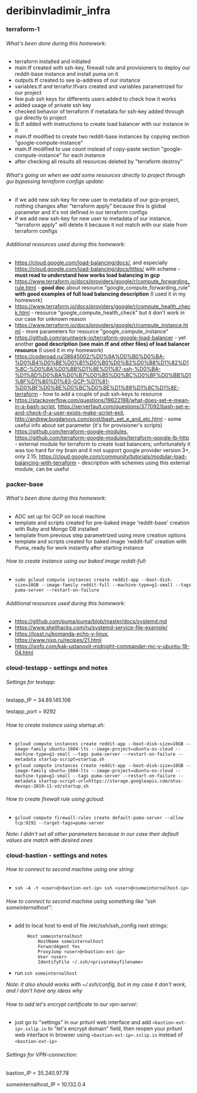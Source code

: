 # deribinvladimir_infra

### terraform-1
###### What's been done during this homework:
- terraform installed and initiated
- main.tf created with ssh-key, firewall rule and provisioners to deploy our reddit-base instance and install puma on it
- outputs.tf created to see ip-address of our instance
- variables.tf and terrafor.tfvars created and variables parametrized for our project
- few pub ssh keys for differents users added to check how it works
- added usage of private ssh key 
- checked behavior of terraform if metadata for ssh-key added through gui directly to project
- lb.tf added with instructions to create load balancer with our instance in it
- main.tf modified to create two reddit-base instances by copying section "google-compute-instance"
- main.tf modified to use count instead of copy-paste section "google-compute-instance" for each instance
- after checking all results all resources deleted by "terraform destroy"
###### What's going on when we add some resources directly to project through gui bypassing terraform configs update:
- if we add new ssh-key for new user to metadata of our gcp-project, nothing changes after "terraform apply" because this is global parameter and it's not defined in our terraform configs
- if we add new ssh-key for new user to metadata of our instance, "terraform apply" will delete it because it not match with our state from terraform configs
###### Additional resources used during this homework:
- https://cloud.google.com/load-balancing/docs/, and especially https://cloud.google.com/load-balancing/docs/https/ with scheme - **must read to understand how works load balancing in gcp**
- https://www.terraform.io/docs/providers/google/r/compute_forwarding_rule.html - **good doc** about resource "google_compute_forwarding_rule" **with good examples of full load balancing description** (I used it in my homework)
- https://www.terraform.io/docs/providers/google/r/compute_health_check.html - resource "google_compute_health_check" but it don't work in our case for unknown reason
- https://www.terraform.io/docs/providers/google/r/compute_instance.html - more parameters for resource "google_compute_instance"
- https://github.com/gruntwork-io/terraform-google-load-balancer - yet another **good description (see main.tf and other files) of load balancer resource** (I used it in my homework)
- https://coderoad.ru/38645002/%D0%9A%D0%B0%D0%BA-%D0%B4%D0%BE%D0%B1%D0%B0%D0%B2%D0%B8%D1%82%D1%8C-%D0%BA%D0%BB%D1%8E%D1%87-ssh-%D0%BA-%D1%8D%D0%BA%D0%B7%D0%B5%D0%BC%D0%BF%D0%BB%D1%8F%D1%80%D1%83-GCP-%D1%81-%D0%BF%D0%BE%D0%BC%D0%BE%D1%89%D1%8C%D1%8E-terraform - how to add a couple of pub ssh-keys to resource
- https://stackoverflow.com/questions/19622198/what-does-set-e-mean-in-a-bash-script, https://serverfault.com/questions/377092/bash-set-e-and-check-if-a-user-exists-make-script-exit, http://andrew.bogdanovs.com/post/bash_set_e_and_etc.html - some useful info about set parameter (it's for provisioner's scripts)
- https://github.com/terraform-google-modules, https://github.com/terraform-google-modules/terraform-google-lb-http - external module for terraform to create load balancers; unfortunately it was too hard for my brain and it not support google provider version 3+, only 2.15; https://cloud.google.com/community/tutorials/modular-load-balancing-with-terraform - description with schemes using this external module, can be useful

### packer-base
###### What's been done during this homework:
- ADC set up for GCP on local machine
- template and scripts created for pre-baked image 'reddit-base' creation with Ruby and Mongo DB installed
- template from previous step parametrized using more creation options
- template and scripts created for baked image 'reddit-full' creation with Puma, ready for work instantly after starting instance
###### How to create instance using our baked image reddit-full:
- `sudo gcloud compute instances create reddit-app --boot-disk-size=10GB --image-family reddit-full --machine-type=g1-small --tags puma-server --restart-on-failure`
###### Additional resources used during this homework:
- https://github.com/puma/puma/blob/master/docs/systemd.md
- https://www.shellhacks.com/ru/systemd-service-file-example/
- https://losst.ru/komanda-echo-v-linux, https://www.nixp.ru/recipes/21.html
- https://ixnfo.com/kak-ustanovit-midnight-commander-mc-v-ubuntu-18-04.html


### cloud-testapp - settings and notes
###### Settings for testapp:
testapp_IP = 34.89.145.106

testapp_port = 9292
###### How to create instance using startup.sh:
- `gcloud compute instances create reddit-app --boot-disk-size=10GB --image-family ubuntu-1604-lts --image-project=ubuntu-os-cloud --machine-type=g1-small --tags puma-server --restart-on-failure --metadata startup-script=startup.sh`
- `gcloud compute instances create reddit-app --boot-disk-size=10GB --image-family ubuntu-1604-lts --image-project=ubuntu-os-cloud --machine-type=g1-small --tags puma-server --restart-on-failure --metadata startup-script-url=https://storage.googleapis.com/otus-devops-2019-11-vd/startup.sh`
###### How to create firewall rule using gcloud:
- `gcloud compute firewall-rules create default-puma-server --allow tcp:9292 --target-tags=puma-server`

*Note: I didn't set all other parameters because in our case their default values are match with desired ones*

### cloud-bastion - settings and notes
###### How to connect to second machine using one string:
- `ssh -A -t <user>@<bastion-ext-ip> ssh <user>@<someinternalhost-ip>`
###### How to connect to second machine using something like "ssh someinternalhost":
- add to local host to end of file /etc/ssh/ssh_config next strings:
```
        Host someinternalhost
            HostName someinternalhost
            ForwardAgent Yes
            ProxyJump <user>@<bastion-ext-ip>
            User <user>
            IdentifyFile ~/.ssh/<privatekeyfilename>
```
- run `ssh someinternalhost`

*Note: it also should works with ~/.ssh/config, but in my case it don't work, and I don't have any ideas why*

###### How to add let's encrypt certificate to our vpn-server:
- just go to "settings" in our pritunl web interface and add `<bastion-ext-ip>.sslip.io` to "let's encrypt domain" field, then reopen your pritunl web interface in browser using `<bastion-ext-ip>.sslip.io` instead of `<bastion-ext-ip>`

###### Settings for VPN-connection:
bastion_IP = 35.240.97.78

someinternalhost_IP = 10.132.0.4
